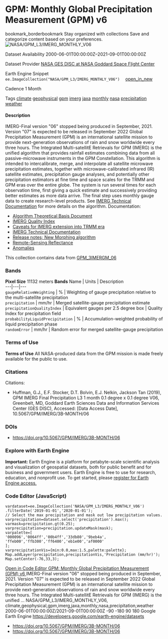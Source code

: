  
#  GPM: Monthly Global Precipitation Measurement (GPM) v6 
bookmark_borderbookmark Stay organized with collections  Save and categorize content based on your preferences. 
![NASA/GPM_L3/IMERG_MONTHLY_V06](https://developers.google.com/earth-engine/datasets/images/NASA/NASA_GPM_L3_IMERG_MONTHLY_V06_sample.png) 

Dataset Availability
    2000-06-01T00:00:00Z–2021-09-01T00:00:00Z 

Dataset Provider
     [ NASA GES DISC at NASA Goddard Space Flight Center ](https://doi.org/10.5067/GPM/IMERG/3B-MONTH/06) 

Earth Engine Snippet
     `    ee.ImageCollection("NASA/GPM_L3/IMERG_MONTHLY_V06")   ` [ open_in_new ](https://code.earthengine.google.com/?scriptPath=Examples:Datasets/NASA/NASA_GPM_L3_IMERG_MONTHLY_V06) 

Cadence
    1 Month 

Tags
     [climate](https://developers.google.com/earth-engine/datasets/tags/climate) [geophysical](https://developers.google.com/earth-engine/datasets/tags/geophysical) [gpm](https://developers.google.com/earth-engine/datasets/tags/gpm) [imerg](https://developers.google.com/earth-engine/datasets/tags/imerg) [jaxa](https://developers.google.com/earth-engine/datasets/tags/jaxa) [monthly](https://developers.google.com/earth-engine/datasets/tags/monthly) [nasa](https://developers.google.com/earth-engine/datasets/tags/nasa) [precipitation](https://developers.google.com/earth-engine/datasets/tags/precipitation) [weather](https://developers.google.com/earth-engine/datasets/tags/weather)
#### Description
IMERG-Final version "06" stopped being produced in September, 2021. Version "07" is expected to be released in September 2022
Global Precipitation Measurement (GPM) is an international satellite mission to provide next-generation observations of rain and snow worldwide every three hours. The Integrated Multi-satellitE Retrievals for GPM (IMERG) is the unified algorithm that provides rainfall estimates combining data from all passive-microwave instruments in the GPM Constellation.
This algorithm is intended to intercalibrate, merge, and interpolate all satellite microwave precipitation estimates, together with microwave-calibrated infrared (IR) satellite estimates, precipitation gauge analyses, and potentially other precipitation estimators at fine time and space scales for the TRMM and GPM eras over the entire globe. The system is run several times for each observation time, first giving a quick estimate and successively providing better estimates as more data arrive. The final step uses monthly gauge data to create research-level products. See [IMERG Technical Documentation](https://pmm.nasa.gov/sites/default/files/document_files/IMERG_doc.pdf) for more details on the algorithm.
Documentation:
  * [Algorithm Theoretical Basis Document](https://docserver.gesdisc.eosdis.nasa.gov/public/project/GPM/IMERG_ATBD_V06.pdf)
  * [IMERG Quality Index](https://docserver.gesdisc.eosdis.nasa.gov/public/project/GPM/IMERGV06_QI.pdf)
  * [Caveats for IMERG extension into TRMM era](https://docserver.gesdisc.eosdis.nasa.gov/public/project/GPM/IMERGV06_TRMMera-caveats.pdf)
  * [IMERG Technical Documentation](https://docserver.gesdisc.eosdis.nasa.gov/public/project/GPM/IMERG_doc.06.pdf)
  * [Release notes; New Morphing algorithm](https://docserver.gesdisc.eosdis.nasa.gov/public/project/GPM/MorphingInV06IMERG.pdf)
  * [Remote-Sensing Reflectance](https://gpm1.gesdisc.eosdis.nasa.gov/data/GPM_L3/doc/README.GPM.pdf)
  * [Anomalies](https://gpmweb2https.pps.eosdis.nasa.gov/tsdis/AB/docs/gpm_anomalous.html)


This collection contains data from [GPM_3IMERGM_06](https://disc.gsfc.nasa.gov/datasets/GPM_3IMERGM_V06/summary)
### Bands
**Pixel Size** 11132 meters 
**Bands**
Name | Units | Description  
---|---|---  
`gaugeRelativeWeighting` | % | Weighting of gauge precipitation relative to the multi-satellite precipitation  
`precipitation` | mm/hr | Merged satellite-gauge precipitation estimate  
`precipitationQualityIndex` | Equivalent gauges per 2.5 degree box | Quality Index for precipitation field  
`probabilityLiquidPrecipitation` | % | Accumulation-weighted probability of liquid precipitation phase  
`randomError` | mm/hr | Random error for merged satellite-gauge precipitation  
### Terms of Use
**Terms of Use**
All NASA-produced data from the GPM mission is made freely available for the public to use.
### Citations
Citations:
  * Huffman, G.J., E.F. Stocker, D.T. Bolvin, E.J. Nelkin, Jackson Tan (2019), GPM IMERG Final Precipitation L3 1 month 0.1 degree x 0.1 degree V06, Greenbelt, MD, Goddard Earth Sciences Data and Information Services Center (GES DISC), Accessed: [Data Access Date], 10.5067/GPM/IMERG/3B-MONTH/06


### DOIs
  * [ https://doi.org/10.5067/GPM/IMERG/3B-MONTH/06 ](https://doi.org/10.5067/GPM/IMERG/3B-MONTH/06)


### Explore with Earth Engine
**Important:** Earth Engine is a platform for petabyte-scale scientific analysis and visualization of geospatial datasets, both for public benefit and for business and government users. Earth Engine is free to use for research, education, and nonprofit use. To get started, please [register for Earth Engine access.](https://console.cloud.google.com/earth-engine)
### Code Editor (JavaScript)
```
vardataset=ee.ImageCollection('NASA/GPM_L3/IMERG_MONTHLY_V06')
.filterDate('2019-01-01','2020-01-01');
// Select the max precipitation and mask out low precipitation values.
varprecipitation=dataset.select('precipitation').max();
varmask=precipitation.gt(0.25);
varprecipitation=precipitation.updateMask(mask);
varpalette=[
'000096','0064ff','00b4ff','33db80','9beb4a',
'ffeb00','ffb300','ff6400','eb1e00','af0000'
];
varprecipitationVis={min:0.0,max:1.5,palette:palette};
Map.addLayer(precipitation,precipitationVis,'Precipitation (mm/hr)');
Map.setCenter(-76,33,3);
```
[ Open in Code Editor ](https://code.earthengine.google.com/?scriptPath=Examples:Datasets/NASA/NASA_GPM_L3_IMERG_MONTHLY_V06)
[ GPM: Monthly Global Precipitation Measurement (GPM) v6 ](https://developers.google.com/earth-engine/datasets/catalog/NASA_GPM_L3_IMERG_MONTHLY_V06)
IMERG-Final version "06" stopped being produced in September, 2021. Version "07" is expected to be released in September 2022 Global Precipitation Measurement (GPM) is an international satellite mission to provide next-generation observations of rain and snow worldwide every three hours. The Integrated Multi-satellitE Retrievals for GPM (IMERG) is the unified …
NASA/GPM_L3/IMERG_MONTHLY_V06, climate,geophysical,gpm,imerg,jaxa,monthly,nasa,precipitation,weather 
2000-06-01T00:00:00Z/2021-09-01T00:00:00Z
-90 -180 90 180 
Google Earth Engine
https://developers.google.com/earth-engine/datasets
  * [ https://doi.org/10.5067/GPM/IMERG/3B-MONTH/06 ](https://doi.org/https://doi.org/10.5067/GPM/IMERG/3B-MONTH/06)
  * [ https://doi.org/10.5067/GPM/IMERG/3B-MONTH/06 ](https://doi.org/https://developers.google.com/earth-engine/datasets/catalog/NASA_GPM_L3_IMERG_MONTHLY_V06)


